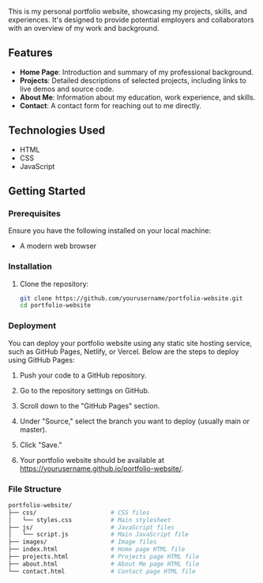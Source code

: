 This is my personal portfolio website, showcasing my projects, skills, and experiences. It's designed to provide potential employers and collaborators with an overview of my work and background.

## Features

- **Home Page**: Introduction and summary of my professional background.
- **Projects**: Detailed descriptions of selected projects, including links to live demos and source code.
- **About Me**: Information about my education, work experience, and skills.
- **Contact**: A contact form for reaching out to me directly.

## Technologies Used

- HTML
- CSS
- JavaScript

## Getting Started

### Prerequisites

Ensure you have the following installed on your local machine:

- A modern web browser

### Installation 

1. Clone the repository:

   ```bash
   git clone https://github.com/yourusername/portfolio-website.git
   cd portfolio-website

   
### Deployment 

  You can deploy your portfolio website using any static site hosting service, such as GitHub Pages, Netlify, or Vercel. Below are the steps to deploy using GitHub Pages:
  
  1. Push your code to a GitHub repository.
  
  2. Go to the repository settings on GitHub.
  
  3. Scroll down to the "GitHub Pages" section.
  
  4. Under "Source," select the branch you want to deploy (usually main or master).
  
  5. Click "Save."
  
  6. Your portfolio website should be available at https://yourusername.github.io/portfolio-website/.


### File Structure

  ```graphql
  portfolio-website/
  ├── css/                     # CSS files
  │   └── styles.css           # Main stylesheet
  ├── js/                      # JavaScript files
  │   └── script.js            # Main JavaScript file
  ├── images/                  # Image files
  ├── index.html               # Home page HTML file
  ├── projects.html            # Projects page HTML file
  ├── about.html               # About Me page HTML file
  └── contact.html             # Contact page HTML file

